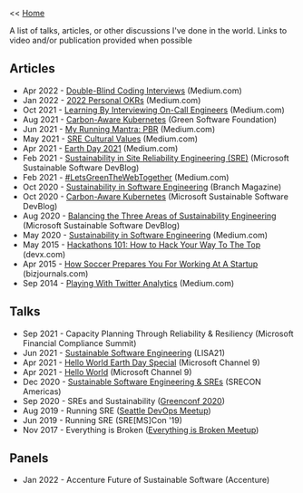 << [Home](https://github.com/dubrie/public)

A list of talks, articles, or other discussions I've done in the world. Links to video and/or publication provided when possible

## Articles
* Apr 2022 - [Double-Blind Coding Interviews](https://dubrie.medium.com/double-blind-coding-interviews-40c422743229?source=friends_link&sk=a5a160ceeb0a9e0e117a7eb5cdceb419) (Medium.com)
* Jan 2022 - [2022 Personal OKRs](https://dubrie.medium.com/2022-personal-okrs-5138f1cb8a2) (Medium.com)
* Oct 2021 - [Learning By Interviewing On-Call Engineers](https://dubrie.medium.com/learning-by-interviewing-on-call-engineers-cfca3c683622) (Medium.com)
* Aug 2021 - [Carbon-Aware Kubernetes](https://greensoftware.foundation/articles/carbon-aware-kubernetes) (Green Software Foundation)
* Jun 2021 - [My Running Mantra: PBR](https://dubrie.medium.com/my-running-mantra-pbr-c10dfe6a6709) (Medium.com)
* May 2021 - [SRE Cultural Values](https://dubrie.medium.com/sre-cultural-values-a0073b475183) (Medium.com)
* Apr 2021 - [Earth Day 2021](https://dubrie.medium.com/earth-day-2021-3273142ea860) (Medium.com)
* Feb 2021 - [Sustainability in Site Reliability Engineering (SRE)](https://devblogs.microsoft.com/sustainable-software/sustainability-in-site-reliability-engineering-sre/) (Microsoft Sustainable Software DevBlog)
* Feb 2021 - [#LetsGreenTheWebTogether](https://dubrie.medium.com/letsgreentheweb-together-d54e81f1bdb6) (Medium.com)
* Oct 2020 - [Sustainability in Software Engineering](https://branch.climateaction.tech/issues/issue-1/sustainability-in-software-engineering/) (Branch Magazine)
* Oct 2020 - [Carbon-Aware Kubernetes](https://devblogs.microsoft.com/sustainable-software/carbon-aware-kubernetes/) (Microsoft Sustainable Software DevBlog)
* Aug 2020 - [Balancing the Three Areas of Sustainability Engineering](https://devblogs.microsoft.com/sustainable-software/balancing-the-three-areas-of-sustainability-engineering/) (Microsoft Sustainable Software DevBlog)
* May 2020 - [Sustainability in Software Engineering](https://dubrie.medium.com/sustainability-in-software-engineering-702a70216b98) (Medium.com)
* May 2015 - [Hackathons 101: How to Hack Your Way To The Top](http://www.devx.com/enterprise/hackathons-101-how-to-hack-your-way-to-the-top.html) (devx.com)
* Apr 2015 - [How Soccer Prepares You For Working At A Startup](https://www.linkedin.com/pulse/how-soccer-prepares-you-working-startup-bill-johnson/) (bizjournals.com)
* Sep 2014 - [Playing With Twitter Analytics](https://dubrie.medium.com/playing-with-twitter-analytics-c4eaac6925b2) (Medium.com)

## Talks 
* Sep 2021 - Capacity Planning Through Reliability & Resiliency (Microsoft Financial Compliance Summit)
* Jun 2021 - [Sustainable Software Engineering](https://www.usenix.org/conference/lisa21/presentation/johnson) (LISA21)
* Apr 2021 - [Hello World Earth Day Special](https://docs.microsoft.com/en-us/shows/Hello-World/Hello-World-April-22-2021-Special-Hello-Earth) (Microsoft Channel 9)
* Apr 2021 - [Hello World](https://docs.microsoft.com/en-us/shows/Hello-World/Hello-World-April-5-2021) (Microsoft Channel 9)
* Dec 2020 - [Sustainable Software Engineering & SREs](https://www.usenix.org/conference/srecon20americas/presentation/johnson) (SRECON Americas)
* Sep 2020 - SREs and Sustainability ([Greenconf 2020](http://greenconf.io/))
* Aug 2019 - Running SRE ([Seattle DevOps Meetup](https://www.meetup.com/Seattle-DevOps-Meetup/events/262135699/))
* Jun 2019 - Running SRE (SRE[MS]Con '19)
* Nov 2017 - Everything is Broken ([Everything is Broken Meetup](https://www.meetup.com/Everything-Is-Broken/events/vtvntnywpbcb/))

## Panels
* Jan 2022 - Accenture Future of Sustainable Software (Accenture)
